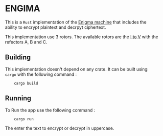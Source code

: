 # ENGIMA

This is a `Rust` implementation of the [Enigma machine](https://en.wikipedia.org/wiki/Enigma_machine) that includes the ability to encrypt plaintext and decrpyt ciphertext.

This implementation use 3 rotors. The available rotors are the [I to V](https://en.wikipedia.org/wiki/Enigma_rotor_details) with the refectors A, B and C.

## Building

This implementation doesn't depend on any crate. It can be built using `cargo` with the following command :

```shell
    cargo build
```

## Running

To Run the app use the following command :

```shell
    cargo run
```

The enter the text to encrypt or decrypt in uppercase.
